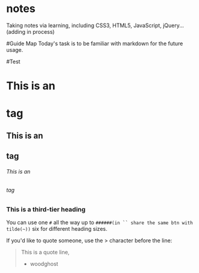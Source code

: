 # notes
Taking notes via learning, including CSS3, HTML5, JavaScript, jQuery...(adding in process)

#Guide Map
Today's task is to be familiar with markdown for the future usage.

#Test

# This is an <h1> tag
## This is an <h2> tag
###### This is an <h6> tag

### This is a third-tier heading

You can use  one `#` all the way up to `######(in `` share the same btn with tilde(~))` six for different heading sizes.

If you'd like to quote someone, use the > character before the line:

> This is a quote line, 
> - woodghost

